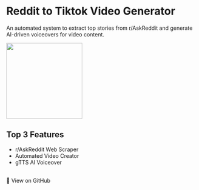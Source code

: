 # Reddit to Tiktok Video Generator
An automated system to extract top stories from r/AskReddit and generate AI-driven voiceovers for video content.
<br>

<img src="https://intellifluence.com/wp-content/uploads/2019/07/tr.png" height="200">
<br>

## Top 3 Features
* r/AskReddit Web Scraper
* Automated Video Creator
* gTTS AI Voiceover
<br>

<div class="text-center my-4">
  <a href="https://github.com/ryannasr11/reddit-to-tiktok" 
     class="github-link bg-black text-white font-semibold py-2 px-4 rounded inline-block">
    🚀 View on GitHub
  </a>
</div>

<style>
/* Dark mode styles */
body.dark-mode .github-link {
  background-color: white; /* White background in dark mode */
  color: black; /* Black text in dark mode */
}

/* Center the button and ensure spacing */
.github-link {
  text-align: center;
  text-decoration: none;
  display: inline-block;
  transition: all 0.3s ease; /* Smooth transition for dark mode */
}

/* Optional hover effect */
.github-link:hover {
  opacity: 0.8;
}
</style>

